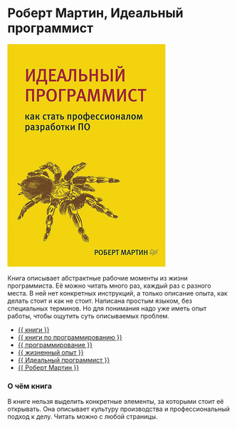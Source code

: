 # Роберт Мартин, Идеальный программист

![cover](Роберт%20Мартин%20-%20Идеальный%20программист.jpg)

Книга описывает абстрактные рабочие моменты из жизни программиста. Её можно
читать много раз, каждый раз с разного места. В ней нет конкретных инструкций,
а только описание опыта, как делать стоит и как не стоит. Написана простым
языком, без специальных терминов. Но для понимания надо уже иметь опыт работы,
чтобы ощутить суть описываемых проблем.

- [{{ книги }}](../../__tags/knigi.md)
- [{{ книги по программированию }}](../../__tags/knigi_po_programmirovaniy.md)
- [{{ программирование }}](../../__tags/programmirovanie.md)
- [{{ жизненный опыт }}](../../__tags/zhiznennyy_opyt.md)
- [{{ Идеальный программист }}](../../__tags/idealnyy_programmist.md)
- [{{ Роберт Мартин }}](../../__tags/robert_martin.md)

### О чём книга

В книге нельзя выделить конкретные элементы, за которыми стоит её открывать.
Она описывает культуру производства и профессиональный подход к делу. Читать
можно с любой страницы.
